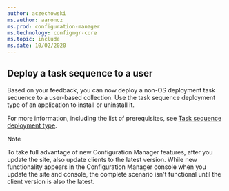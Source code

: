 ```yaml
---
author: aczechowski
ms.author: aaroncz
ms.prod: configuration-manager
ms.technology: configmgr-core
ms.topic: include
ms.date: 10/02/2020
---
```


## <a name="bkmk_tsdt"></a> Deploy a task sequence to a user

<!--8018255-->

Based on your feedback, you can now deploy a non-OS deployment task sequence to a user-based collection. Use the task sequence deployment type of an application to install or uninstall it.

For more information, including the list of prerequisites, see [Task sequence deployment type](../../../../../apps/get-started/creating-windows-applications.md#bkmk_tsdt).

> [!NOTE]
> To take full advantage of new Configuration Manager features, after you update the site, also update clients to the latest version. While new functionality appears in the Configuration Manager console when you update the site and console, the complete scenario isn't functional until the client version is also the latest.
